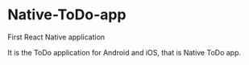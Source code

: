 # Native-ToDo-app

First React Native application

It is the ToDo application for Android and iOS, that is Native ToDo app.
